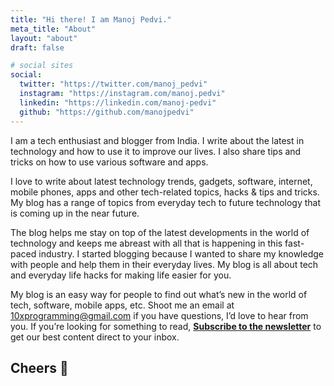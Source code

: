 ```yaml
---
title: "Hi there! I am Manoj Pedvi."
meta_title: "About"
layout: "about"
draft: false

# social sites
social:
  twitter: "https://twitter.com/manoj_pedvi"
  instagram: "https://instagram.com/manoj.pedvi"
  linkedin: "https://linkedin.com/manoj-pedvi"
  github: "https://github.com/manojpedvi"
---
```


I am a tech enthusiast and blogger from India. I write about the latest in technology and how to use it to improve our lives. I also share tips and tricks on how to use various software and apps.

I love to write about latest technology trends, gadgets, software, internet, mobile phones, apps and other tech-related topics, hacks & tips and  tricks. My blog has a range of topics from everyday tech to future technology that is coming up in the near future.

The blog helps me stay on top of the latest developments in the world of technology and keeps me abreast with all that is happening in this fast-paced industry. I started blogging because I wanted to share my knowledge with people and help them in their everyday lives. My blog is all about tech and everyday life hacks for making life easier for you.

My blog is an easy way for people to find out what’s new in the world of tech, software, mobile apps, etc. Shoot me an email at [10xprogramming@gmail.com](mailto:10xprogramming@gmail.com) if you have questions, I’d love to hear from you. If you’re looking for something to read, [**Subscribe to the newsletter**](/newsletter) to get our best content direct to your inbox.

## Cheers 🙌